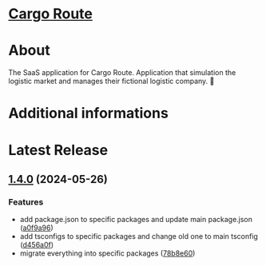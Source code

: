 # [Cargo Route](https://github.com/maroon-studio/cargo-route)

# About

The SaaS application for Cargo Route. Application that simulation the logistic market and manages their fictional logistic company. 🚛

# Additional informations

<!-- Keep clean everything below -->

# Latest Release

## [1.4.0](https://github.com/maroon-studio/cargo-route/compare/v1.3.2...v1.4.0) (2024-05-26)


### Features

* add package.json to specific packages and update main package.json ([a0f9a96](https://github.com/maroon-studio/cargo-route/commit/a0f9a96818515ce26f2720f9297e20743fa7d019))
* add tsconfigs to specific packages and change old one to main tsconfig ([d456a0f](https://github.com/maroon-studio/cargo-route/commit/d456a0fcfc2c659c5314dd01551d4eef6ee84062))
* migrate everything into specific packages ([78b8e60](https://github.com/maroon-studio/cargo-route/commit/78b8e6070752b7dd59da23735c8146820c962d82))

